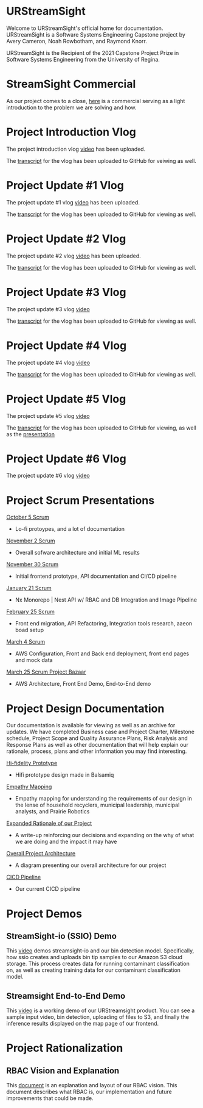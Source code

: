 # URStreamSight
Welcome to URStreamSight's official home for documentation. URStreamSight is a Software Systems Engineering Capstone project by Avery Cameron, Noah Rowbotham, and Raymond Knorr.

URStreamSight is the Recipient of the 2021 Capstone Project Prize in Software Systems Engineering from the University of Regina.

# StreamSight Commercial
As our project comes to a close, [here](https://youtu.be/Re9pPXRKULg) is a commercial serving as a light introduction to the problem we are solving and how.

# Project Introduction Vlog
The project introduction vlog [video](https://youtu.be/39VHr7tC7xA) has been uploaded.

The [transcript](https://github.com/URStreamSight/URStreamSight.github.io/blob/master/Presentations/Vlog%20Transcripts/2020-09-21%20Project%20Introduction%20Vlog.pdf) for the vlog has been uploaded to GitHub for veiwing as well.

# Project Update #1 Vlog
The project update #1 vlog [video](https://youtu.be/8GEqlb1gqcg) has been uploaded.

The [transcript](https://github.com/URStreamSight/URStreamSight.github.io/blob/master/Presentations/Vlog%20Transcripts/2020-10-19%20Vlog%20Script.pdf) for the vlog has been uploaded to GitHub for viewing as well.

# Project Update #2 Vlog
The project update #2 vlog [video](https://www.youtube.com/watch?v=z5juMZGassc&feature=youtu.be) has been uploaded.

The [transcript](https://github.com/URStreamSight/URStreamSight.github.io/blob/master/Presentations/Vlog%20Transcripts/2020-11-16%20Vlog%20Script.pdf) for the vlog has been uploaded to GitHub for viewing as well.

# Project Update #3 Vlog
The project update #3 vlog [video](https://youtu.be/HCdGqYI7T_w)

The [transcript](https://github.com/URStreamSight/URStreamSight.github.io/blob/master/Presentations/Vlog%20Transcripts/2020-12-14%20Vlog%20Script.pdf) for the vlog has been uploaded to GitHub for viewing as well.

# Project Update #4 Vlog
The project update #4 vlog [video](https://youtu.be/GGd6oA8uBCE)

The [transcript](https://github.com/URStreamSight/URStreamSight.github.io/blob/master/Presentations/Vlog%20Transcripts/2021-02-04%20Vlog%20Script.pdf) for the vlog has been uploaded to GitHub for viewing as well.

# Project Update #5 Vlog
The project update #5 vlog [video](https://youtu.be/F_COZzJo2E0)

The [transcript](https://github.com/URStreamSight/URStreamSight.github.io/blob/master/Presentations/Vlog%20Transcripts/2021-03-18%20Vlog%20Script.pdf) for the vlog has been uploaded to GitHub for viewing, as well as the [presentation](https://github.com/URStreamSight/URStreamSight.github.io/blob/master/Presentations/Vlog%20Transcripts/2021-03-18%20Vlog%20Presentation.pptx) 

# Project Update #6 Vlog
The project update #6 vlog [video](https://youtu.be/L6oKluYa36k)

# Project Scrum Presentations
[October 5 Scrum](https://github.com/URStreamSight/URStreamSight.github.io/blob/master/Presentations/Scrum/Oct%205%20Scrum.pptx)
- Lo-fi protoypes, and a lot of documentation

[November 2 Scrum](https://github.com/URStreamSight/URStreamSight.github.io/blob/master/Presentations/Scrum/Nov%202%20Scrum.pptx)
- Overall sofware architecture and initial ML results

[November 30 Scrum](https://github.com/URStreamSight/URStreamSight.github.io/blob/master/Presentations/Scrum/Nov%2030%20Scrum.pptx)
- Initial frontend prototype, API documentation and CI/CD pipeline

[January 21 Scrum](https://github.com/URStreamSight/URStreamSight.github.io/blob/master/Presentations/Scrum/Jan%2021%20Scrum.pptx)
- Nx Monorepo | Nest API w/ RBAC and DB Integration and Image Pipeline

[February 25 Scrum](https://github.com/URStreamSight/URStreamSight.github.io/blob/master/Presentations/Scrum/Feb%2025%20Scrum.pptx)
- Front end migration, API Refactoring, Integration tools research, aaeon boad setup

[March 4 Scrum](https://github.com/URStreamSight/URStreamSight.github.io/blob/master/Presentations/Scrum/March%204%20Scrum.pptx)
- AWS Configuration, Front and Back end deployment, front end pages and mock data

[March 25 Scrum Project Bazaar](https://github.com/URStreamSight/URStreamSight.github.io/blob/master/Presentations/Scrum/March%2025%20Project%20Bazaar.pptx)
- AWS Architecture, Front End Demo, End-to-End demo
# Project Design Documentation
Our documentation is available for viewing as well as an archive for updates.
We have completed Business case and Project Charter, Milestone schedule,
Project Scope and Quality Assurance Plans, Risk Analysis and Response Plans as well as other documentation that will help explain our rationale, process, plans and other information you may find interesting.

[Hi-fidelity Prototype](https://github.com/URStreamSight/URStreamSight.github.io/blob/master/Documentation/4%20-%20Early%20Design%20Prototypes/Hifi%20Prototype/Front%20End%20URStreamSight.pdf)
- Hifi prototype design made in Balsamiq

[Empathy Mapping](https://github.com/URStreamSight/URStreamSight.github.io/blob/master/Documentation/4%20-%20Early%20Design%20Prototypes/Empathy%20Maps.pdf)
- Empathy mapping for understanding the requirements of our design in the lense of household recyclers, municipal leadership, municipal analysts, and Prairie Robotics

[Expanded Rationale of our Project](https://github.com/URStreamSight/URStreamSight.github.io/blob/master/Documentation/8%20-%20Project%20Rationalizations/Expanded%20Project%20Rationale.pdf)
- A write-up reinforcing our decisions and expanding on the why of what we are doing and the impact it may have

[Overall Project Architecture](https://github.com/URStreamSight/URStreamSight.github.io/blob/master/Documentation/6%20-%20Architecture/AWS%20Architecture.pdf)
- A diagram presenting our overall architecture for our project

[CICD Pipeline](https://github.com/URStreamSight/URStreamSight.github.io/blob/master/Documentation/6%20-%20Architecture/CICD%20Pipeline%20Architecture.pdf)
- Our current CICD pipeline

# Project Demos
## StreamSight-io (SSIO) Demo
This [video](https://youtu.be/qqWzKBt7qy4) demos streamsight-io and our bin detection model. Specifically, how ssio creates and uploads bin tip samples to our Amazon S3 cloud storage. This process creates data for running contaminant classification on, as well as creating training data for our contaminant classification model.

## Streamsight End-to-End Demo
This [video](https://youtu.be/CYLs5wbPKI4) is a working demo of our URStreamsight product. You can see a sample input video, bin detection, uploading of files to S3, and finally the inference results displayed on the map page of our frontend.

# Project Rationalization
## RBAC Vision and Explanation
This [document](https://github.com/URStreamSight/URStreamSight.github.io/blob/master/Documentation/8%20-%20Project%20Rationalizations/RBAC%20Vision%20%26%20Justification.pdf) is an explanation and layout of our RBAC vision. This document describes what RBAC is, our implementation and future improvements that could be made.

